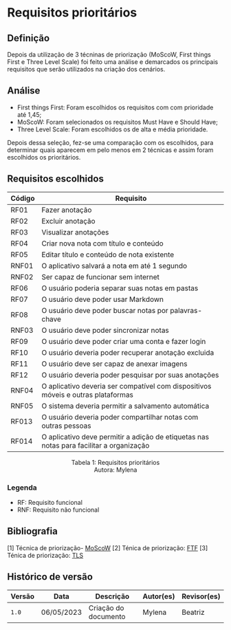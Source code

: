 # Requisitos prioritários

## Definição

Depois da utilização de 3 técninas de priorização (MoScoW, First things First e Three Level Scale) foi feito uma análise e demarcados os principais requisitos que serão utilizados na criação dos cenários. 

## Análise

- First things First: Foram escolhidos os requisitos com com prioridade até 1,45;
- MoScoW: Foram selecionados os requisitos Must Have e Should Have;
- Three Level Scale: Foram escolhidos os de alta e média prioridade.

Depois dessa seleção, fez-se uma comparação com os escolhidos, para determinar quais aparecem em pelo menos em 2 técnicas e assim foram escolhidos os prioritários.
## Requisitos escolhidos

|**Código**|                                  **Requisito**                                           |
|----------|------------------------------------------------------------------------------------------|
|  RF01    | Fazer anotação                                                                           |
|  RF02    | Excluir anotação                                                                         |
|  RF03    | Visualizar anotações                                                                     |
|  RF04    | Criar nova nota com título e conteúdo                                                    |
|  RF05    | Editar título e conteúdo de nota existente                                               |
|  RNF01   | O aplicativo salvará a nota em até 1 segundo                                             |
|  RNF02   | Ser capaz de funcionar sem internet                                                      |
|  RF06    | O usuário poderia separar suas notas em pastas                                           |
|  RF07    | O usuário deve poder usar Markdown                                                       |
|  RF08    | O usuário deve poder buscar notas por palavras-chave                                     |
|  RNF03   | O usuário deve poder sincronizar notas                                                   |
|  RF09    | O usuário deve poder criar uma conta e fazer login                                       |
|  RF10    | O usuário deveria poder recuperar anotação excluida                                      |
|  RF11    | O usuário deve ser capaz de anexar imagens                                               |
|  RF12    | O usuário deveria poder pesquisar por suas anotações                                     |
|  RNF04   | O aplicativo deveria ser compatível com dispositivos móveis e outras plataformas         |
|  RNF05   | O sistema deveria permitir a salvamento automática                                       |
|  RF013   |  O usuário deveria poder compartilhar notas com outras pessoas                           |
|  RF014   | O aplicativo deve permitir a adição de etiquetas nas notas para facilitar a organização  |

<p align="center"> Tabela 1: Requisitos prioritários <br>  Autora: Mylena </p>

### Legenda
- RF: Requisito funcional
- RNF: Requisito não funcional

## Bibliografia

[1] Técnica de priorização- [MoScoW](https://requisitos-de-software.github.io/2023.1-Simplenote/elicitacao/Prioriza%C3%A7%C3%A3o/MoScoW/)
[2] Ténica de priorização: [FTF](https://requisitos-de-software.github.io/2023.1-Simplenote/elicitacao/Prioriza%C3%A7%C3%A3o/FirstthingsFirst/)
[3] Ténica de priorização: [TLS](https://requisitos-de-software.github.io/2023.1-Simplenote/elicitacao/Prioriza%C3%A7%C3%A3o/ThreeLevelScale/)


## Histórico de versão
| Versão | Data       | Descrição                     | Autor(es)             | Revisor(es) |
| ------ | ---------- | ----------------------------- | --------------------- | ----------- |
| `1.0`  |06/05/2023  | Criação do documento          | Mylena                | Beatriz     |


